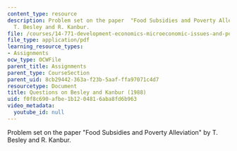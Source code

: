 ```yaml
---
content_type: resource
description: Problem set on the paper  "Food Subsidies and Poverty Alleviation" by
  T. Besley and R. Kanbur.
file: /courses/14-771-development-economics-microeconomic-issues-and-policy-models-fall-2008/f0f8c690afbe1b1204816aba8fd6b963_assn4.pdf
file_type: application/pdf
learning_resource_types:
- Assignments
ocw_type: OCWFile
parent_title: Assignments
parent_type: CourseSection
parent_uid: 8cb29442-363a-f23b-5aaf-ffa97071c4d7
resourcetype: Document
title: Questions on Besley and Kanbur (1988)
uid: f0f8c690-afbe-1b12-0481-6aba8fd6b963
video_metadata:
  youtube_id: null
---
```

Problem set on the paper  "Food Subsidies and Poverty Alleviation" by T. Besley and R. Kanbur.

